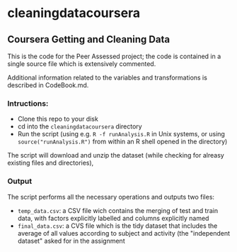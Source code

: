 cleaningdatacoursera
====================

## Coursera Getting and Cleaning Data

This is the code for the Peer Assessed project; the code is contained
in a single source file which is extensively commented.

Additional information related to the variables and transformations is
described in CodeBook.md.

### Intructions:

* Clone this repo to your disk
* cd into the `cleaningdatacoursera` directory
* Run the script (using e.g. `R -f runAnalysis.R` in Unix systems, or using `source("runAnalysis.R")` from within an R shell opened in the directory)

The script will download and unzip the dataset (while checking for
alreasy existing files and directories), 

### Output

The script performs all the necessary operations and outputs two
files:

* `temp_data.csv`: a CSV file wich contains the merging of test and train data, with factors explicitly labelled and columns explicitly named
* `final_data.csv`: a CVS file which is the tidy dataset that includes the average of all values according to subject and activity (the "independent dataset" asked for in the assignment
